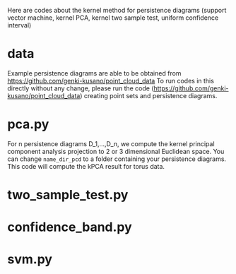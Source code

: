 Here are codes about the kernel method for persistence diagrams (support vector machine, kernel PCA, kernel two sample test, uniform confidence interval)

# data
Example persistence diagrams are able to be obtained from https://github.com/genki-kusano/point_cloud_data
To run codes in this directly without any change, please run the code (https://github.com/genki-kusano/point_cloud_data) creating point sets and persistence diagrams.

# pca.py
For n persistence diagrams D_1,...,D_n, we compute the kernel principal component analysis projection to 2 or 3 dimensional Euclidean space.
You can change `name_dir_pcd` to a folder containing your persistence diagrams.
This code will compute the kPCA result for torus data.

# two_sample_test.py

# confidence_band.py

# svm.py
